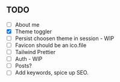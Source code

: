 ## TODO

- [ ] About me
- [x] Theme toggler
- [ ] Persist choosen theme in session - WIP
- [ ] Favicon should be an ico.file
- [ ] Tailwind Prettier
- [ ] Auth - WIP
- [ ] Posts?
- [ ] Add keywords, spice up SEO.
